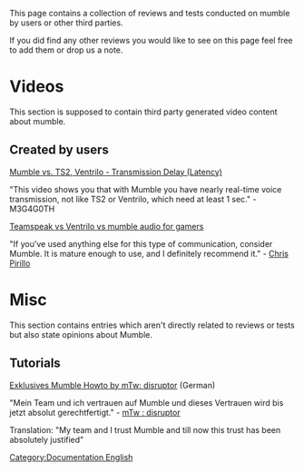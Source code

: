 This page contains a collection of reviews and tests conducted on mumble
by users or other third parties.

If you did find any other reviews you would like to see on this page
feel free to add them or drop us a note.

# Videos

This section is supposed to contain third party generated video content
about mumble.

## Created by users

[Mumble vs. TS2, Ventrilo - Transmission Delay
(Latency)](http://www.youtube.com/watch?v=qMfF36NvoJc)

"This video shows you that with Mumble you have nearly real-time voice
transmission, not like TS2 or Ventrilo, which need at least 1 sec." -
M3G4G0TH

[Teamspeak vs Ventrilo vs mumble audio for
gamers](http://chris.pirillo.com/teamspeak-vs-ventrilo-vs-mumble-audio-for-gamers/)

"If you’ve used anything else for this type of communication, consider
Mumble. It is mature enough to use, and I definitely recommend it." -
[Chris Pirillo](http://en.wikipedia.org/wiki/Chris_Pirillo)

# Misc

This section contains entries which aren't directly related to reviews
or tests but also state opinions about Mumble.

## Tutorials

[Exklusives Mumble Howto by mTw:
disruptor](http://gameserver.gamed.de/index.php?id=29) (German)

"Mein Team und ich vertrauen auf Mumble und dieses Vertrauen wird bis
jetzt absolut gerechtfertigt." - [mTw :
disruptor](http://www.mymtw.de/de/member/7/Counter_Strike_Source/Disruptor.html)

Translation: "My team and I trust Mumble and till now this trust has
been absolutely justified"

[Category:Documentation
English](Category:Documentation_English "wikilink")
